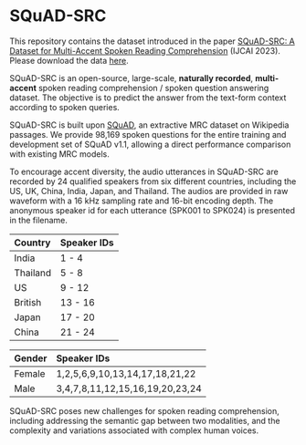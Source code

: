 # SQuAD-SRC
This repository contains the dataset introduced in the paper [SQuAD-SRC: A Dataset for Multi-Accent Spoken Reading Comprehension](https://www.ijcai.org/proceedings/2023/0578.pdf) (IJCAI 2023). Please download the data [here](https://drive.google.com/drive/folders/1HGf0A1GtwCSoc96Xxgg9d9iT_urLIFMR).

SQuAD-SRC is an open-source, large-scale, **naturally recorded**, **multi-accent** spoken reading comprehension / spoken question answering dataset. The objective is to predict the answer from the text-form context according to spoken queries. 

SQuAD-SRC is built upon [SQuAD](https://rajpurkar.github.io/SQuAD-explorer/), an extractive MRC dataset on Wikipedia passages. We provide 98,169 spoken questions for the entire training and development set of SQuAD v1.1, allowing a direct performance comparison with existing MRC models.

To encourage accent diversity, the audio utterances in SQuAD-SRC are recorded by 24 qualified speakers from six different countries, including the US, UK, China, India, Japan, and Thailand. The audios are provided in raw waveform with a 16 kHz sampling rate and 16-bit encoding depth. The anonymous speaker id for each utterance (SPK001 to SPK024) is presented in the filename.

| Country | Speaker IDs  |
|:-|:-|
| India | 1 - 4  |
| Thailand | 5 - 8  |
| US | 9 - 12  |
| British | 13 - 16  |
| Japan | 17 - 20  |
| China | 21 - 24  |

| Gender | Speaker IDs  |
|:-|:-|
| Female | 1,2,5,6,9,10,13,14,17,18,21,22  |
| Male | 3,4,7,8,11,12,15,16,19,20,23,24  |

SQuAD-SRC poses new challenges for spoken reading comprehension, including addressing the semantic gap between two modalities, and the complexity and variations associated with complex human voices.

